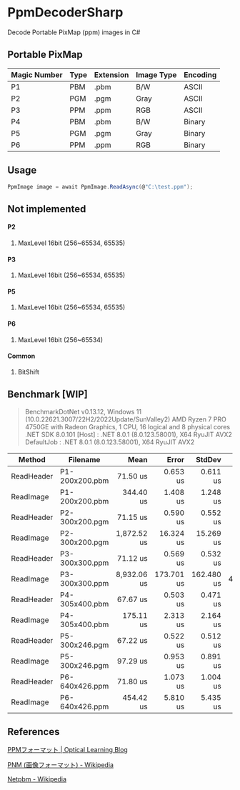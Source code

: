 # PpmDecoderSharp

Decode Portable PixMap (ppm) images in C#



## Portable PixMap

| Magic Number | Type | Extension | Image Type | Encoding |
| ------------ | ---- | --------- | ---------- | -------- |
| P1           | PBM  | .pbm      | B/W        | ASCII    |
| P2           | PGM  | .pgm      | Gray       | ASCII    |
| P3           | PPM  | .ppm      | RGB        | ASCII    |
| P4           | PBM  | .pbm      | B/W        | Binary   |
| P5           | PGM  | .pgm      | Gray       | Binary   |
| P6           | PPM  | .ppm      | RGB        | Binary   |



## Usage

```cs
PpmImage image = await PpmImage.ReadAsync(@"C:\test.ppm");
```



## Not implemented

#### P2

1. MaxLevel 16bit (256~65534, 65535)

#### P3

1. MaxLevel 16bit (256~65534, 65535)

#### P5

1. MaxLevel 16bit (256~65534, 65535)

#### P6

1. MaxLevel 16bit (256~65534)

#### Common

1. BitShift



## Benchmark [WIP]

> BenchmarkDotNet v0.13.12, Windows 11 (10.0.22621.3007/22H2/2022Update/SunValley2)
> AMD Ryzen 7 PRO 4750GE with Radeon Graphics, 1 CPU, 16 logical and 8 physical cores
> .NET SDK 8.0.101
>   [Host]     : .NET 8.0.1 (8.0.123.58001), X64 RyuJIT AVX2
>   DefaultJob : .NET 8.0.1 (8.0.123.58001), X64 RyuJIT AVX2


| Method     | Filename       |        Mean |      Error |     StdDev |      Gen0 |     Gen1 |     Gen2 |  Allocated |
| ---------- | -------------- | ----------: | ---------: | ---------: | --------: | -------: | -------: | ---------: |
| ReadHeader | P1-200x200.pbm |    71.50 us |   0.653 us |   0.611 us |    3.9063 |        - |        - |    7.45 KB |
| ReadImage  | P1-200x200.pbm |   344.40 us |   1.408 us |   1.248 us |   24.9023 |        - |        - |   47.25 KB |
| ReadHeader | P2-300x200.pgm |    71.15 us |   0.590 us |   0.552 us |    3.9063 |        - |        - |    7.44 KB |
| ReadImage  | P2-300x200.pgm | 1,872.52 us |  16.324 us |  15.269 us |  933.5938 |        - |        - | 1907.78 KB |
| ReadHeader | P3-300x300.ppm |    71.12 us |   0.569 us |   0.532 us |    3.9063 |        - |        - |    7.63 KB |
| ReadImage  | P3-300x300.ppm | 8,932.06 us | 173.701 us | 162.480 us | 4140.6250 |  78.1250 |  78.1250 |  8706.7 KB |
| ReadHeader | P4-305x400.pbm |    67.67 us |   0.503 us |   0.471 us |    3.6621 |        - |        - |    7.12 KB |
| ReadImage  | P4-305x400.pbm |   175.11 us |   2.313 us |   2.164 us |   38.3301 |  38.3301 |  38.3301 |  127.05 KB |
| ReadHeader | P5-300x246.pgm |    67.22 us |   0.522 us |   0.512 us |    3.6621 |        - |        - |    7.26 KB |
| ReadImage  | P5-300x246.pgm |    97.29 us |   0.953 us |   0.891 us |   41.5039 |        - |        - |   80.07 KB |
| ReadHeader | P6-640x426.ppm |    71.80 us |   1.073 us |   1.004 us |    3.6621 |        - |        - |    7.26 KB |
| ReadImage  | P6-640x426.ppm |   454.42 us |   5.810 us |   5.435 us |  249.0234 | 249.0234 | 249.0234 |  807.02 KB |

## References

[PPMフォーマット | Optical Learning Blog](http://optical-learning-blog.realop.co.jp/?eid=14)

[PNM (画像フォーマット) - Wikipedia](https://ja.wikipedia.org/wiki/PNM_%28%E7%94%BB%E5%83%8F%E3%83%95%E3%82%A9%E3%83%BC%E3%83%9E%E3%83%83%E3%83%88%29)

[Netpbm - Wikipedia](https://en.wikipedia.org/wiki/Netpbm)

